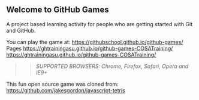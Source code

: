 ## Welcome to GitHub Games

A project based learning activity for people who are getting started with Git and GitHub.

You can play the game at: https://githubschool.github.io/github-games/
Pages
https://ghtrainingasu.github.io/github-games-COSATraining/
https://ghtrainingasu.github.io/github-games-COSATraining/

>> _*SUPPORTED BROWSERS*: Chrome, Firefox, Safari, Opera and IE9+_

This fun open source game was cloned from: https://github.com/jakesgordon/javascript-tetris
